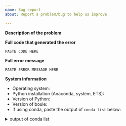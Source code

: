 ```yaml
---
name: Bug report
about: Report a problem/bug to help us improve

---
```


**Description of the problem**

<!-- Please be as detailed as you can when describing an issue. The more information we have, the easier it will be for us to track this down. -->

**Full code that generated the error**

<!-- Include any data files or inputs required to run the code. It really helps if we can run the code on our own machines. -->

```python
PASTE CODE HERE
```

**Full error message**

```
PASTE ERROR MESSAGE HERE
```

**System information**

* Operating system:
* Python installation (Anaconda, system, ETS):
* Version of Python:
* Version of boule:
* If using conda, paste the output of `conda list` below:

<details>
<summary>output of conda list</summary>
<pre>
PASTE OUTPUT OF CONDA LIST HERE
</pre>
</details>
